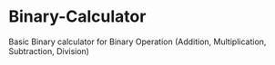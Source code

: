 # Binary-Calculator
Basic Binary calculator for Binary Operation (Addition, Multiplication, Subtraction, Division)
